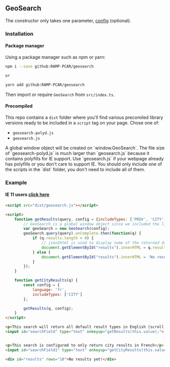 ## GeoSearch

The constructor only takes one parameter, [config](/config) (optional).

### Installation

#### Package manager
Using a package manager such as npm or yarn:

```bash
npm i --save github:RAMP-PCAR/geosearch

or

yarn add github:RAMP-PCAR/geosearch
```

Then import or require `GeoSearch` from `src/index.ts`.

#### Precompiled

This repo contains a `dist` folder where you'll find various precomiled library versions ready to be included in a `script` tag on your page. Chose one of:
- `geosearch-polyd.js`
- `geosearch.js`

<p class="danger">
    A global window object will be created on `window.GeoSearch`. The file size of `geosearch-polyd.js` is much larger than `geosearch.js` because it contains polyfills for IE support. Use `geosearch.js` if your webpage already has polyfills or you don't care to support IE. You should only include one of the scripts in the `dist` folder, you don't need to include all of them.
</p>

### Example

#### IE 11 users [click here](./ie.html)

````html
<script src="dist/geosearch.js"></script>

<script>    
    function getResults(query, config = {includeTypes: ['PROV', 'CITY', 'TOWN', 'TERR', 'LAKE']}) {
        // GeoSearch is a global window object since we included the library directly on our page.
        var geoSearch = new GeoSearch(config);
        geoSearch.query(query).onComplete.then(function(q) {
            if (q.results.length > 0) {
                // json2html is used to display some of the returned data from our library for simplification. 
                document.getElementById("results").innerHTML = q.results.map(r => `${r.name} (${r.province})`).join('<br>');
            } else {
                document.getElementById("results").innerHTML = 'No results were found.';
            }
        });
    }

    function getCityResults(q) {
        const config = {
            language: 'fr',
            includeTypes: ['CITY']
        };

        getResults(q, config);
    }
</script>

<p>This search will return all default result types in English (scroll down for results)</p>
<input id="searchField" type="text" onkeyup="getResults(this.value);">


<p>This search is configured to only return city results in French</p>
<input id="searchField1" type="text" onkeyup="getCityResults(this.value);">

<div id="results" rows="10">No results yet!</div>
````